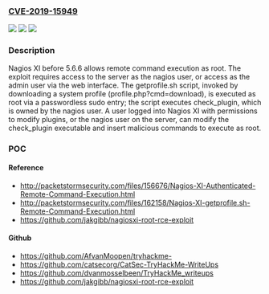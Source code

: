 ### [CVE-2019-15949](https://cve.mitre.org/cgi-bin/cvename.cgi?name=CVE-2019-15949)
![](https://img.shields.io/static/v1?label=Product&message=n%2Fa&color=blue)
![](https://img.shields.io/static/v1?label=Version&message=n%2Fa&color=blue)
![](https://img.shields.io/static/v1?label=Vulnerability&message=n%2Fa&color=brighgreen)

### Description

Nagios XI before 5.6.6 allows remote command execution as root. The exploit requires access to the server as the nagios user, or access as the admin user via the web interface. The getprofile.sh script, invoked by downloading a system profile (profile.php?cmd=download), is executed as root via a passwordless sudo entry; the script executes check_plugin, which is owned by the nagios user. A user logged into Nagios XI with permissions to modify plugins, or the nagios user on the server, can modify the check_plugin executable and insert malicious commands to execute as root.

### POC

#### Reference
- http://packetstormsecurity.com/files/156676/Nagios-XI-Authenticated-Remote-Command-Execution.html
- http://packetstormsecurity.com/files/162158/Nagios-XI-getprofile.sh-Remote-Command-Execution.html
- https://github.com/jakgibb/nagiosxi-root-rce-exploit

#### Github
- https://github.com/AfvanMoopen/tryhackme-
- https://github.com/catsecorg/CatSec-TryHackMe-WriteUps
- https://github.com/dvanmosselbeen/TryHackMe_writeups
- https://github.com/jakgibb/nagiosxi-root-rce-exploit

